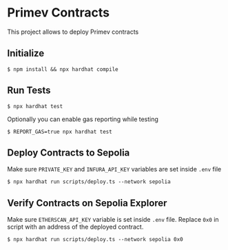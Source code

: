 # Primev Contracts

This project allows to deploy Primev contracts

## Initialize

```
$ npm install && npx hardhat compile
```

## Run Tests

```
$ npx hardhat test
```

Optionally you can enable gas reporting while testing

```
$ REPORT_GAS=true npx hardhat test
```

## Deploy Contracts to Sepolia

Make sure `PRIVATE_KEY` and `INFURA_API_KEY` variables are set inside `.env` file

```
$ npx hardhat run scripts/deploy.ts --network sepolia
```

## Verify Contracts on Sepolia Explorer

Make sure `ETHERSCAN_API_KEY` variable is set inside `.env` file. Replace `0x0` in script with an address of the deployed contract.

```
$ npx hardhat run scripts/deploy.ts --network sepolia 0x0
```
